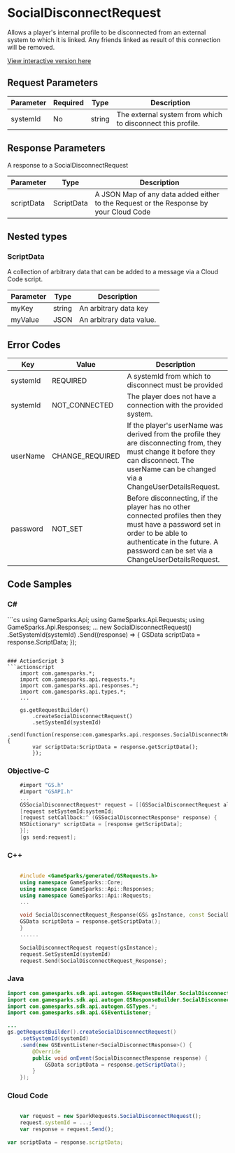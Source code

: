 
# SocialDisconnectRequest


Allows a player's internal profile to be disconnected from an external system to which it is linked.  Any friends linked as result of this connection will be removed.


<a href="https://api.gamesparks.net/#socialdisconnectrequest" target="_gsapi">View interactive version here</a>

## Request Parameters

Parameter | Required | Type | Description
--------- | -------- | ---- | -----------
systemId | No | string | The external system from which to disconnect this profile.

## Response Parameters


A response to a SocialDisconnectRequest

Parameter | Type | Description
--------- | ---- | -----------
scriptData | ScriptData | A JSON Map of any data added either to the Request or the Response by your Cloud Code

## Nested types

### ScriptData

A collection of arbitrary data that can be added to a message via a Cloud Code script.

Parameter | Type | Description
--------- | ---- | -----------
myKey | string | An arbitrary data key
myValue | JSON | An arbitrary data value.

## Error Codes

Key | Value | Description
--------- | ----------- | -----------
systemId | REQUIRED | A systemId from which to disconnect must be provided
systemId | NOT_CONNECTED | The player does not have a connection with the provided system.
userName | CHANGE_REQUIRED | If the player's userName was derived from the profile they are disconnecting from, they must change it before they can disconnect.  The userName can be changed via a ChangeUserDetailsRequest.
password | NOT_SET | Before disconnecting, if the player has no other connected profiles then they must have a password set in order to be able to authenticate in the future.  A password can be set via a ChangeUserDetailsRequest.

## Code Samples

<h3>C#</h3>
```cs
	using GameSparks.Api;
	using GameSparks.Api.Requests;
	using GameSparks.Api.Responses;
	...
	new SocialDisconnectRequest()
		.SetSystemId(systemId)
		.Send((response) => {
		GSData scriptData = response.ScriptData; 
		});

```

### ActionScript 3
```actionscript
	import com.gamesparks.*;
	import com.gamesparks.api.requests.*;
	import com.gamesparks.api.responses.*;
	import com.gamesparks.api.types.*;
	...
	
	gs.getRequestBuilder()
	    .createSocialDisconnectRequest()
		.setSystemId(systemId)
		.send(function(response:com.gamesparks.api.responses.SocialDisconnectResponse):void {
		var scriptData:ScriptData = response.getScriptData(); 
		});

```

### Objective-C
```objectivec
	#import "GS.h"
	#import "GSAPI.h"
	...
	GSSocialDisconnectRequest* request = [[GSSocialDisconnectRequest alloc] init];
	[request setSystemId:systemId;
	[request setCallback:^ (GSSocialDisconnectResponse* response) {
	NSDictionary* scriptData = [response getScriptData]; 
	}];
	[gs send:request];

```

### C++
```cpp

	#include <GameSparks/generated/GSRequests.h>
	using namespace GameSparks::Core;
	using namespace GameSparks::Api::Responses;
	using namespace GameSparks::Api::Requests;
	...
	
	void SocialDisconnectRequest_Response(GS& gsInstance, const SocialDisconnectResponse& response) {
	GSData scriptData = response.getScriptData(); 
	}
	......
	
	SocialDisconnectRequest request(gsInstance);
	request.SetSystemId(systemId)
	request.Send(SocialDisconnectRequest_Response);
```

### Java
```java
import com.gamesparks.sdk.api.autogen.GSRequestBuilder.SocialDisconnectRequest;
import com.gamesparks.sdk.api.autogen.GSResponseBuilder.SocialDisconnectResponse;
import com.gamesparks.sdk.api.autogen.GSTypes.*;
import com.gamesparks.sdk.api.GSEventListener;

...
gs.getRequestBuilder().createSocialDisconnectRequest()
	.setSystemId(systemId)
	.send(new GSEventListener<SocialDisconnectResponse>() {
		@Override
		public void onEvent(SocialDisconnectResponse response) {
			GSData scriptData = response.getScriptData(); 
		}
	});

```

### Cloud Code
```javascript

	var request = new SparkRequests.SocialDisconnectRequest();
	request.systemId = ...;
	var response = request.Send();
	
var scriptData = response.scriptData; 
```


